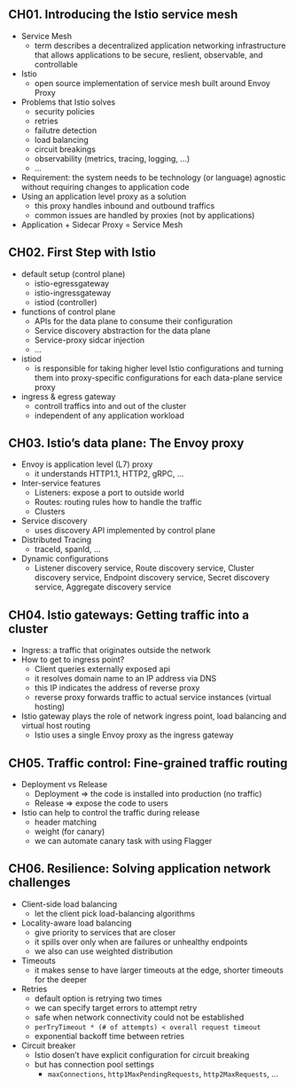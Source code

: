 ## CH01. Introducing the Istio service mesh

- Service Mesh
    - term describes a decentralized application networking infrastructure that allows applications to be secure, reslient, observable, and controllable
- Istio
    - open source implementation of service mesh built around Envoy Proxy
- Problems that Istio solves
    - security policies
    - retries
    - failutre detection
    - load balancing
    - circuit breakings
    - observability (metrics, tracing, logging, …)
    - …
- Requirement: the system needs to be technology (or language) agnostic without requiring changes to application code
- Using an application level proxy as a solution
    - this proxy handles inbound and outbound traffics
    - common issues are handled by proxies (not by applications)
- Application + Sidecar Proxy = Service Mesh

## CH02. First Step with Istio

- default setup (control plane)
    - istio-egressgateway
    - istio-ingressgateway
    - istiod (controller)
- functions of control plane
    - APIs for the data plane to consume their configuration
    - Service discovery abstraction for the data plane
    - Service-proxy sidcar injection
    - …
- istiod
    - is responsible for taking higher level Istio configurations and turning them into proxy-specific configurations for each data-plane service proxy
- ingress & egress gateway
    - controll traffics into and out of the cluster
    - independent of any application workload

## CH03. Istio’s data plane: The Envoy proxy

- Envoy is application level (L7) proxy
    - it understands HTTP1.1, HTTP2, gRPC, …
- Inter-service features
    - Listeners: expose a port to outside world
    - Routes: routing rules how to handle the traffic
    - Clusters
- Service discovery
    - uses discovery API implemented by control plane
- Distributed Tracing
    - traceId, spanId, …
- Dynamic configurations
    - Listener discovery service, Route discovery service, Cluster discovery service, Endpoint discovery service, Secret discovery service, Aggregate discovery service

## CH04. Istio gateways: Getting traffic into a cluster

- Ingress: a traffic that originates outside the network
- How to get to ingress point?
    - Client queries externally exposed api
    - it resolves domain name to an IP address via DNS
    - this IP indicates the address of reverse proxy
    - reverse proxy forwards traffic to actual service instances (virtual hosting)
- Istio gateway plays the role of network ingress point, load balancing and virtual host routing
    - Istio uses a single Envoy proxy as the ingress gateway

## CH05. Traffic control: Fine-grained traffic routing

- Deployment vs Release
    - Deployment ⇒ the code is installed into production (no traffic)
    - Release ⇒ expose the code to users
- Istio can help to control the traffic during release
    - header matching
    - weight (for canary)
    - we can automate canary task with using Flagger

## CH06. Resilience: Solving application network challenges

- Client-side load balancing
    - let the client pick load-balancing algorithms
- Locality-aware load balancing
    - give priority to services that are closer
    - it spills over only when are failures or unhealthy endpoints
    - we also can use weighted distribution
- Timeouts
    - it makes sense to have larger timeouts at the edge, shorter timeouts for the deeper
- Retries
    - default option is retrying two times
    - we can specify target errors to attempt retry
    - safe when network connectivity could not be established
    - `perTryTimeout * (# of attempts) < overall request timeout`
    - exponential backoff time between retries
- Circuit breaker
    - Istio dosen’t have explicit configuration for circuit breaking
    - but has connection pool settings
        - `maxConnections`, `http1MaxPendingRequests`, `http2MaxRequests`, …